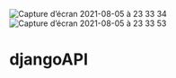 ![Capture d’écran 2021-08-05 à 23 33 34](https://user-images.githubusercontent.com/53193738/128438165-dda875cc-b0c1-426f-a6a0-ca173598f010.png)
![Capture d’écran 2021-08-05 à 23 33 53](https://user-images.githubusercontent.com/53193738/128438253-c75e8c86-9bc3-463c-8095-8b72f5c6f094.png)

# djangoAPI  
